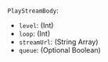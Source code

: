 `PlayStreamBody`:

* `level`: (Int)
* `loop`: (Int)
* `streamUrl`: (String Array)
* `queue`: (Optional Boolean)